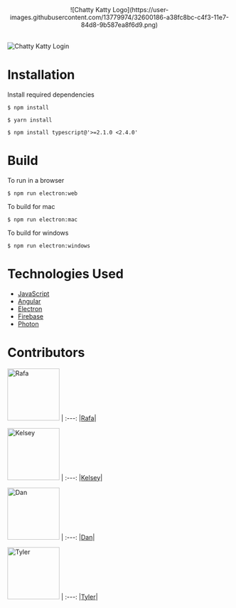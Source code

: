 <center> ![Chatty Katty Logo](https://user-images.githubusercontent.com/13779974/32600186-a38fc8bc-c4f3-11e7-84d8-9b587ea8f6d9.png) </center><br />

![Chatty Katty Login](https://user-images.githubusercontent.com/13779974/32600403-594ef72c-c4f4-11e7-87a4-b678669781e6.png)


# Installation

Install required dependencies
```
$ npm install
```

```
$ yarn install
```

```
$ npm install typescript@'>=2.1.0 <2.4.0'
```

# Build

To run in a browser
```
$ npm run electron:web
```

To build for mac
```
$ npm run electron:mac
```

To build for windows
```
$ npm run electron:windows
```


# Technologies Used

* [JavaScript](https://www.javascript.com/)
* [Angular](https://angular.io/)
* [Electron](https://electron.atom.io/)
* [Firebase](https://firebase.google.com/)
* [Photon](http://photonkit.com/)


# Contributors 

[<img alt="Rafa" src="https://avatars0.githubusercontent.com/u/13779974?s=460&v=4" width="117">](https://github.com/bullthistle) |
:---:
|[Rafa](https://github.com/bullthistle)|

[<img alt="Kelsey" src="https://avatars3.githubusercontent.com/u/25832730?s=460&v=4" width="117">](https://github.com/langlk) |
:---:
|[Kelsey](https://github.com/langlk)|

[<img alt="Dan" src="https://avatars1.githubusercontent.com/u/12767468?s=460&v=4" width="117">](https://github.com/Dan-Nollette) |
:---:
|[Dan](https://github.com/Dan-Nollette)|

[<img alt="Tyler" src="https://avatars1.githubusercontent.com/u/30584928?s=460&v=4" width="117">](https://github.com/Tylermiller94) |
:---:
|[Tyler](https://github.com/Tylermiller94)|


